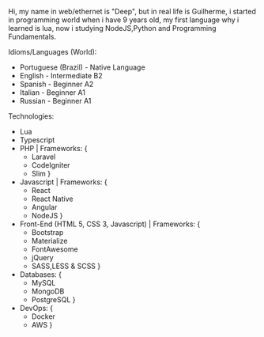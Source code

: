 Hi, my name in web/ethernet is "Deep", but in real life is Guilherme, i started in programming world when i have 9 years old, my first language why i learned is lua, now i studying NodeJS,Python and Programming Fundamentals.

Idioms/Languages (World):
- Portuguese (Brazil) - Native Language
- English - Intermediate B2
- Spanish - Beginner A2
- Italian - Beginner A1
- Russian - Beginner A1

Technologies:
- Lua
- Typescript
- PHP | Frameworks: {
  - Laravel
  - CodeIgniter
  - Slim
}
- Javascript | Frameworks: {
  - React
  - React Native
  - Angular
  - NodeJS
}
- Front-End (HTML 5, CSS 3, Javascript) | Frameworks: {
  - Bootstrap
  - Materialize
  - FontAwesome
  - jQuery
  - SASS,LESS & SCSS
}
- Databases: {
  - MySQL
  - MongoDB
  - PostgreSQL
}
- DevOps: {
  - Docker
  - AWS
}
